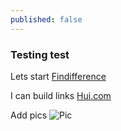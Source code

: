 ```yaml
---
published: false
---
```

### Testing test

Lets start [Findifference](https://findifference.github.io)
	
I can build links [Hui.com](Hui "Hui title")
	
Add pics
![Pic]({{site.baseurl}}/https://i.imgur.com/wRt0uXm.gif)
